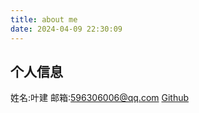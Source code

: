```yaml
---
title: about me
date: 2024-04-09 22:30:09
---
```


## 个人信息
姓名:叶建
邮箱:596306006@qq.com
[Github](https://github.com/yj12138) 